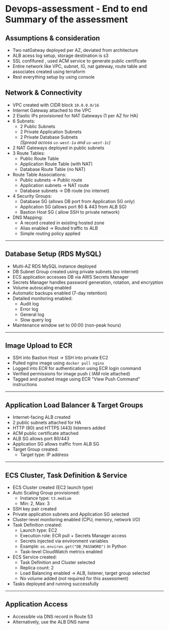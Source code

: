 # Devops-assessment - End to end Summary of the assessment  
## Assumptions & consideration 
-  Two natGatway deployed per AZ, deviated from architecture 
-  ALB acess log setup, storage destination is s3
-  SSL confifured , used ACM service to generate public certificate
-  Entire network like VPC, subnet, IG, nat gateway, route table and associates created using terraform
-  Rest everything setup by using console 

## Network & Connectivity

- VPC created with CIDR block `10.0.0.0/16`
- Internet Gateway attached to the VPC
- 2 Elastic IPs provisioned for NAT Gateways (1 per AZ for HA)
- 6 Subnets:
  - 2 Public Subnets
  - 2 Private Application Subnets
  - 2 Private Database Subnets  
  *(Spread across `us-west-1a` and `us-west-1c`)*
- 2 NAT Gateways deployed in public subnets
- 3 Route Tables:
  - Public Route Table
  - Application Route Table (with NAT)
  - Database Route Table (no NAT)
- Route Table Associations:
  - Public subnets → Public route
  - Application subnets → NAT route
  - Database subnets → DB route (no internet)
- 4 Security Groups:
  - Database SG (allows DB port from Application SG only)
  - Application SG (allows port 80 & 443 from ALB SG)
  - Bastion Host SG ( allow SSH to private network)
- DNS Mapping:
  - A record created in existing hosted zone
  - Alias enabled → Routed traffic to ALB
  - Simple routing policy applied

---

## Database Setup (RDS MySQL)

- Multi-AZ RDS MySQL instance deployed
- DB Subnet Group created using private subnets (no internet)
- ECS application accesses DB via AWS Secrets Manager
- Secrets Manager handles password generation, rotation, and encryption
- Volume autoscaling enabled
- Automatic backups enabled (7-day retention)
- Detailed monitoring enabled:
  - Audit log
  - Error log
  - General log
  - Slow query log
- Maintenance window set to 00:00 (non-peak hours)

---

## Image Upload to ECR

- SSH into Bastion Host → SSH into private EC2
- Pulled nginx image using `docker pull nginx`
- Logged into ECR for authentication using ECR login command 
- Verified permissions for image push ( IAM  role attached)
- Tagged and pushed image using ECR "View Push Command" instructions

---

## Application Load Balancer & Target Groups

- Internet-facing ALB created
- 2 public subnets attached for HA
- HTTP (80) and HTTPS (443) listeners added
- ACM public certificate attached
- ALB SG allows port 80/443
- Application SG allows traffic from ALB SG
- Target Group created:
  - Target type: IP address

---

## ECS Cluster, Task Definition & Service

- ECS Cluster created (EC2 launch type)
- Auto Scaling Group provisioned:
  - Instance type: `t3.medium`
  - Min: 2, Max: 3
- SSH key pair created
- Private application subnets and Application SG selected
- Cluster-level monitoring enabled (CPU, memory, network I/O)
- Task Definition created:
  - Launch type: EC2
  - Execution role: ECR pull + Secrets Manager access
  - Secrets injected via environment variables
  - Example: `os.environ.get("DB_PASSWORD")` in Python
  - Task-level CloudWatch metrics enabled
- ECS Service created:
  - Task Definition and Cluster selected
  - Replica count: 2
  - Load Balancing enabled → ALB, listener, target group selected
  - No volume added (not required for this assessment)
- Tasks deployed and running successfully

---

## Application Access

- Accessible via DNS record in Route 53
- Alternatively, use the ALB DNS name



 
